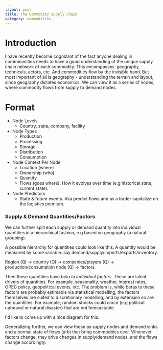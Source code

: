 ```yaml
---
layout: post
title: The Commodity Supply Chain
category: commodities
---
```




# Introduction

I have recently become cognizant of the fact anyone dealing in commmodities needs to have a good understanding of the unique supply chain network of each commodity. This encompasses: geography, technicals, actors, etc. And commodities flow by the invisible hand. But most important of all is geography - understanding the terrain and layout, since geography dictates economics. We can view it as a series of nodes, where commodity flows from supply to demand nodes.

# Format

* Node Levels
  * Country, state, company, facility
* Node Types
  * Production
  * Processing
  * Storage 
  * Distribution
  * Consumption 
* Node Context Per Node
  * Location (where)
  * Ownership (who)
  * Quantity
  * Flows (goes where). How it evolves over time (e.g historical state, current state).
* Node Predictors
  * State & future events. Aka predict flows and as a trader capitalize on the logistics premium.



### Supply & Demand Quantities/Factors

We can further split each supply or demand quantity into individual quantities in a hierarchical fashion, e.g based on geography (a natural grouping).

A possible hierarchy for quantities could look like this. A quantity would be measured by some variable: say demand/supply/imports/exports/inventory. 


Region (Q) $\rightarrow$ country (Q) $\rightarrow$ companies/players (Q) $\rightarrow$ production/consumption node (Q) $\rightarrow$ factors.

 
Then these quantities have _beta to individual factors_. These are latent drivers of quantities. For example, seasonality, weather, interest rates, OPEC policy, geopolitical events, etc. The problem is, while betas to these factors are probably estimable via statistical modelling, the factors themselves are suited to discretionary modelling, and by extension so are the quantities. For example, random shocks could occur (e.g political upheaval or natural disaster) that are not forecastable.

I'd like to come up with a nice diagram for this.

Generalizing further, we can view these as supply nodes and demand sinks and a normal state of flows (arb) that bring commodities over. Whenever factors change, they drive changes in supply/demand nodes, and the flows change accordingly.

